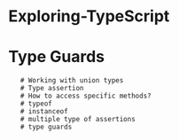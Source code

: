 # Exploring-TypeScript

   # Type Guards 
       # Working with union types
       # Type assertion   
       # How to access specific methods? 
       # typeof   
       # instanceof
       # multiple type of assertions
       # type guards 
